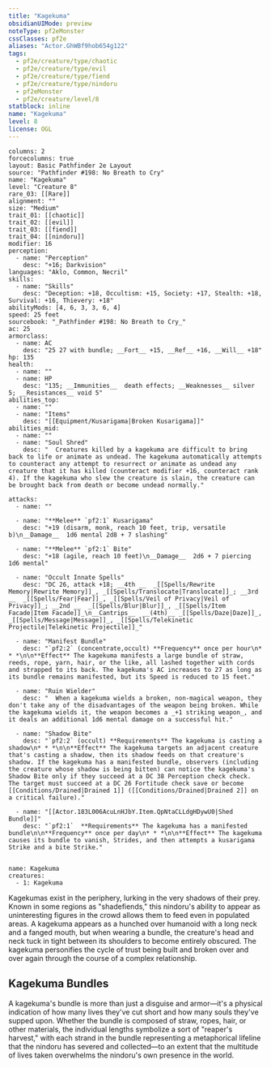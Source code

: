 ```yaml
---
title: "Kagekuma"
obsidianUIMode: preview
noteType: pf2eMonster
cssClasses: pf2e
aliases: "Actor.GhWBf9hob654g122" 
tags:
  - pf2e/creature/type/chaotic
  - pf2e/creature/type/evil
  - pf2e/creature/type/fiend
  - pf2e/creature/type/nindoru
  - pf2eMonster
  - pf2e/creature/level/8
statblock: inline
name: "Kagekuma"
level: 8
license: OGL
---
```


```statblock
columns: 2
forcecolumns: true
layout: Basic Pathfinder 2e Layout
source: "Pathfinder #198: No Breath to Cry"
name: "Kagekuma"
level: "Creature 8"
rare_03: [[Rare]]
alignment: ""
size: "Medium"
trait_01: [[chaotic]]
trait_02: [[evil]]
trait_03: [[fiend]]
trait_04: [[nindoru]]
modifier: 16
perception:
  - name: "Perception"
    desc: "+16; Darkvision"
languages: "Aklo, Common, Necril"
skills:
  - name: "Skills"
    desc: "Deception: +18, Occultism: +15, Society: +17, Stealth: +18, Survival: +16, Thievery: +18"
abilityMods: [4, 6, 3, 3, 6, 4]
speed: 25 feet
sourcebook: "_Pathfinder #198: No Breath to Cry_"
ac: 25
armorclass:
  - name: AC
    desc: "25 27 with bundle; __Fort__ +15, __Ref__ +16, __Will__ +18"
hp: 135
health:
  - name: ""
  - name: HP
    desc: "135; __Immunities__  death effects; __Weaknesses__ silver 5; __Resistances__ void 5"
abilities_top:
  - name: ""
  - name: "Items"
    desc: "[[Equipment/Kusarigama|Broken Kusarigama]]"
abilities_mid:
  - name: ""
  - name: "Soul Shred"
    desc: "  Creatures killed by a kagekuma are difficult to bring back to life or animate as undead. The kagekuma automatically attempts to counteract any attempt to resurrect or animate as undead any creature that it has killed (counteract modifier +16, counteract rank 4). If the kagekuma who slew the creature is slain, the creature can be brought back from death or become undead normally."

attacks:
  - name: ""

  - name: "**Melee** `pf2:1` Kusarigama"
    desc: "+19 (disarm, monk, reach 10 feet, trip, versatile b)\n__Damage__  1d6 mental 2d8 + 7 slashing"

  - name: "**Melee** `pf2:1` Bite"
    desc: "+18 (agile, reach 10 feet)\n__Damage__  2d6 + 7 piercing 1d6 mental"

  - name: "Occult Innate Spells"
    desc: "DC 26, attack +18; __4th __  _[[Spells/Rewrite Memory|Rewrite Memory]]_, _[[Spells/Translocate|Translocate]]_; __3rd __  _[[Spells/Fear|Fear]]_, _[[Spells/Veil of Privacy|Veil of Privacy]]_; __2nd __  _[[Spells/Blur|Blur]]_, _[[Spells/Item Facade|Item Facade]]_\n__Cantrips__  __(4th)__ _[[Spells/Daze|Daze]]_, _[[Spells/Message|Message]]_, _[[Spells/Telekinetic Projectile|Telekinetic Projectile]]_"

  - name: "Manifest Bundle"
    desc: "`pf2:2` (concentrate,occult) **Frequency** once per hour\n* * *\n\n**Effect** The kagekuma manifests a large bundle of straw, reeds, rope, yarn, hair, or the like, all lashed together with cords and strapped to its back. The kagekuma's AC increases to 27 as long as its bundle remains manifested, but its Speed is reduced to 15 feet."

  - name: "Ruin Wielder"
    desc: "  When a kagekuma wields a broken, non-magical weapon, they don't take any of the disadvantages of the weapon being broken. While the kagekuma wields it, the weapon becomes a _+1 striking weapon_, and it deals an additional 1d6 mental damage on a successful hit."

  - name: "Shadow Bite"
    desc: "`pf2:2` (occult) **Requirements** The kagekuma is casting a shadow\n* * *\n\n**Effect** The kagekuma targets an adjacent creature that's casting a shadow, then its shadow feeds on that creature's shadow. If the kagekuma has a manifested bundle, observers (including the creature whose shadow is being bitten) can notice the kagekuma's Shadow Bite only if they succeed at a DC 38 Perception check check. The target must succeed at a DC 26 Fortitude check save or become [[Conditions/Drained|Drained 1]] ([[Conditions/Drained|Drained 2]] on a critical failure)."

  - name: "[[Actor.183L006AcuLnHJbY.Item.QpNtaCLLdgHDywU0|Shed Bundle]]"
    desc: "`pf2:1`  **Requirements** The kagekuma has a manifested bundle\n\n**Frequency** once per day\n* * *\n\n**Effect** The kagekuma causes its bundle to vanish, Strides, and then attempts a kusarigama Strike and a bite Strike."
 
```

```encounter-table
name: Kagekuma
creatures:
  - 1: Kagekuma
```



Kagekumas exist in the periphery, lurking in the very shadows of their prey. Known in some regions as "shadefiends," this nindoru's ability to appear as uninteresting figures in the crowd allows them to feed even in populated areas. A kagekuma appears as a hunched over humanoid with a long neck and a fanged mouth, but when wearing a bundle, the creature's head and neck tuck in tight between its shoulders to become entirely obscured. The kagekuma personifies the cycle of trust being built and broken over and over again through the course of a complex relationship.

## Kagekuma Bundles

A kagekuma's bundle is more than just a disguise and armor—it's a physical indication of how many lives they've cut short and how many souls they've supped upon. Whether the bundle is composed of straw, ropes, hair, or other materials, the individual lengths symbolize a sort of "reaper's harvest," with each strand in the bundle representing a metaphorical lifeline that the nindoru has severed and collected—to an extent that the multitude of lives taken overwhelms the nindoru's own presence in the world.

